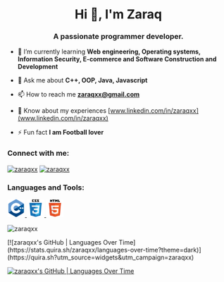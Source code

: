 <h1 align="center">Hi 👋, I'm Zaraq</h1>
<h3 align="center">A passionate programmer developer.</h3>

- 🌱 I’m currently learning **Web engineering, Operating systems, Information Security, E-commerce and Software Construction and Development**

- 💬 Ask me about **C++, OOP, Java, Javascript**

- 📫 How to reach me **zaraqxx@gmail.com**

- 📄 Know about my experiences [www.linkedin.com/in/zaraqxx](www.linkedin.com/in/zaraqxx)

- ⚡ Fun fact **I am Football lover**

<h3 align="left">Connect with me:</h3>
<p align="left">
<a href="https://linkedin.com/in/zaraqxx" target="blank"><img align="center" src="https://raw.githubusercontent.com/rahuldkjain/github-profile-readme-generator/master/src/images/icons/Social/linked-in-alt.svg" alt="zaraqxx" height="30" width="40" /></a>
<a href="https://stackoverflow.com/users/zaraqxx" target="blank"><img align="center" src="https://raw.githubusercontent.com/rahuldkjain/github-profile-readme-generator/master/src/images/icons/Social/stack-overflow.svg" alt="zaraqxx" height="30" width="40" /></a>
</p>

<h3 align="left">Languages and Tools:</h3>
<p align="left"> <a href="https://www.w3schools.com/cpp/" target="_blank" rel="noreferrer"> <img src="https://raw.githubusercontent.com/devicons/devicon/master/icons/cplusplus/cplusplus-original.svg" alt="cplusplus" width="40" height="40"/> </a> <a href="https://www.w3schools.com/css/" target="_blank" rel="noreferrer"> <img src="https://raw.githubusercontent.com/devicons/devicon/master/icons/css3/css3-original-wordmark.svg" alt="css3" width="40" height="40"/> </a> <a href="https://www.w3.org/html/" target="_blank" rel="noreferrer"> <img src="https://raw.githubusercontent.com/devicons/devicon/master/icons/html5/html5-original-wordmark.svg" alt="html5" width="40" height="40"/> </a> </p>

<p><img align="center" src="https://github-readme-stats.vercel.app/api/top-langs?username=zaraqxx&show_icons=true&locale=en&layout=compact" alt="zaraqxx" /></p>
[![zaraqxx's GitHub | Languages Over Time](https://stats.quira.sh/zaraqxx/languages-over-time?theme=dark)](https://quira.sh?utm_source=widgets&utm_campaign=zaraqxx)

[![zaraqxx's GitHub | Languages Over Time](https://stats.quira.sh/zaraqxx/languages-over-time?theme=dark)](https://quira.sh?utm_source=widgets&utm_campaign=zaraqxx)
